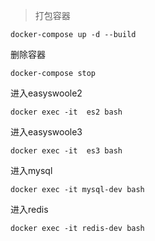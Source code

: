 > 打包容器
```
docker-compose up -d --build
```

删除容器
```
docker-compose stop
```

进入easyswoole2
```
docker exec -it  es2 bash
```

进入easyswoole3
```
docker exec -it  es3 bash
```

进入mysql
```
docker exec -it mysql-dev bash
```

进入redis
```
docker exec -it redis-dev bash
```


